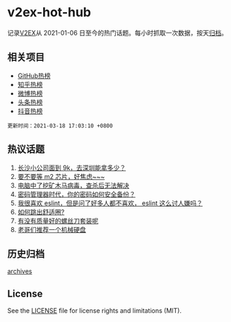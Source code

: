 # v2ex-hot-hub

 记录[V2EX](https://www.v2ex.com/)从 2021-01-06 日至今的热门话题。每小时抓取一次数据，按天[归档](archives)。
 
 ## 相关项目

- [GitHub热榜](https://github.com/snaildev/github-hot-hub)
- [知乎热榜](https://github.com/snaildev/zhihu-hot-hub)
- [微博热榜](https://github.com/snaildev/weibo-hot-hub)
- [头条热榜](https://github.com/snaildev/toutiao-hot-hub)
- [抖音热榜](https://github.com/snaildev/douyin-hot-hub)


 `更新时间：2021-03-18 17:03:10 +0800`

## 热议话题

1. [长沙小公司面到 9k，去深圳能拿多少？](https://www.v2ex.com/t/762681)
1. [要不要等 m2 芯片，好焦虑~~~](https://www.v2ex.com/t/762693)
1. [电脑中了挖矿木马病毒，查杀后无法解决](https://www.v2ex.com/t/762562)
1. [密码管理器时代，你的密码如何安全备份？](https://www.v2ex.com/t/762689)
1. [我很喜欢 eslint，但是问了好多人都不喜欢， eslint 这么讨人嫌吗？](https://www.v2ex.com/t/762621)
1. [如何跳出舒适圈?](https://www.v2ex.com/t/762692)
1. [有没有质量好的螺丝刀套装呢](https://www.v2ex.com/t/762579)
1. [老哥们推荐一个机械硬盘](https://www.v2ex.com/t/762714)

## 历史归档

[archives](archives)

## License

See the [LICENSE](LICENSE) file for license rights and limitations (MIT).
